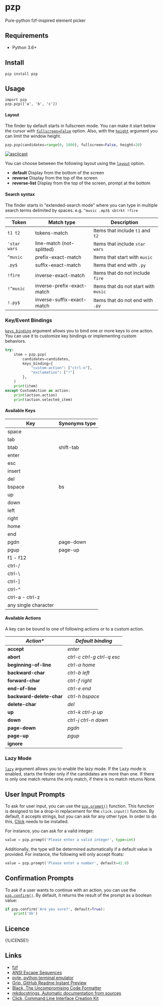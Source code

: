 # pzp

Pure-python fzf-inspired element picker

Requirements
-----------
* Python 3.6+

Install
-------

```
pip install pzp
```

Usage
-----

```
import pzp
pzp.pzp(['a', 'b', 'c'])
```


#### Layout

The finder by default starts in fullscreen mode. You can make it start below the
cursor with [`fullscreen=False`](https://pzp.readthedocs.io/en/latest/api/module/#pzp.pzp) option.
Also, with the [`height`](https://pzp.readthedocs.io/en/latest/api/module/#pzp.pzp) argument you can limit the window height.

```python
pzp.pzp(candidates=range(0, 1000), fullscreen=False, height=20)
```

[![asciicast](https://asciinema.org/a/WtgiYfdtZjlShbeZaHuf5hWCZ.svg)](https://asciinema.org/a/WtgiYfdtZjlShbeZaHuf5hWCZ?autoplay=1)

You can choose between the following layout using the [`layout`](https://pzp.readthedocs.io/en/latest/api/module/#pzp.pzp) option.

* **default** Display from the bottom of the screen
* **reverse** Display from the top of the screen
* **reverse-list** Display from the top of the screen, prompt at the bottom

#### Search syntax

The finder starts in "extended-search mode" where you can type in multiple search
terms delimited by spaces. e.g. `^music .mp3$ sbtrkt !fire`

| Token        | Match type                 | Description                          |
| ------------ | -------------------------- | ------------------------------------ |
| `t1 t2`      | tokens-match               | Items that include `t1` and `t2`     |
| `'star wars` | line-match (not-splitted)  | Items that include `star wars`       |
| `^music`     | prefix-exact-match         | Items that start with `music`        |
| `.py$`       | suffix-exact-match         | Items that end with `.py`            |
| `!fire`      | inverse-exact-match        | Items that do not include `fire`     |
| `!^music`    | inverse-prefix-exact-match | Items that do not start with `music` |
| `!.py$`      | inverse-suffix-exact-match | Items that do not end with `.py`     |

### Key/Event Bindings

[`keys_binding`](https://pzp.readthedocs.io/en/latest/api/module/#pzp.pzp) argument allows you to bind one or more keys to one action.
You can use it to customize key bindings or implementing custom behaviors.

```python
try:
    item = pzp.pzp(
        candidates=candidates,
        keys_binding={
            "custom-action": ["ctrl-o"],
            "exclamation": ["!"]
        },
    )
    print(item)
except CustomAction as action:
    print(action.action)
    print(action.selected_item)
```

#### Available Keys

| Key                   | Synonyms type         |
| --------------------- | --------------------- |
| space                 |                       |
| tab                   |                       |
| btab                  | shift-tab             |
| enter                 |                       |
| esc                   |                       |
| insert                |                       |
| del                   |                       |
| bspace                | bs                    |
| up                    |                       |
| down                  |                       |
| left                  |                       |
| right                 |                       |
| home                  |                       |
| end                   |                       |
| pgdn                  | page-down             |
| pgup                  | page-up               |
| f1 - f12              |                       |
| ctrl-/                |                       |
| ctrl-\                |                       |
| ctrl-]                |                       |
| ctrl-^                |                       |
| ctrl-a - ctrl-z       |                       |
| any single character  |                       |

#### Available Actions

A key can be bound to one of following actions or to a custom action.

| *Action**                 | *Default binding*                     |
| ------------------------- | ------------------------------------- |
| **accept**                | *enter*                               |
| **abort**                 | *ctrl-c*  *ctrl-g*  *ctrl-q*  *esc*   |
| **beginning-of-line**     | *ctrl-a*  *home*                      |
| **backward-char**         | *ctrl-b* *left*                       |
| **forward-char**          | *ctrl-f*  *right*                     |
| **end-of-line**           | *ctrl-e*  *end*                       |
| **backward-delete-char**  | *ctrl-h*  *bspace*                    |
| **delete-char**           | *del*                                 |
| **up**                    | *ctrl-k*  *ctrl-p*  *up*              |
| **down**                  | *ctrl-j*  *ctrl-n*  *down*            |
| **page-down**             | *pgdn*                                |
| **page-up**               | *pgup*                                |
| **ignore**                |                                       |

### Lazy Mode

[`lazy`](https://pzp.readthedocs.io/en/latest/api/module/#pzp.pzp) argument allows you to enable the lazy mode.
If the Lazy mode is enabled, starts the finder only if the candidates are more than one.
If there is only one match returns the only match, if there is no match returns None.

User Input Prompts
------------------

To ask for user input, you can use the [`pzp.prompt()`](https://pzp.readthedocs.io/en/latest/api/module/#pzp.prompt) function.
This function is designed to be a drop-in replacement for the `click.input()` function.
By default, it accepts strings, but you can ask for any other type.
In order to do this, [Click](https://github.com/pallets/click) needs to be installed.

For instance, you can ask for a valid integer:

```python
value = pzp.prompt('Please enter a valid integer', type=int)
```

Additionally, the type will be determined automatically if a default value is provided.
For instance, the following will only accept floats:

```python
value = pzp.prompt('Please enter a number', default=42.0)
```

Confirmation Prompts
--------------------

To ask if a user wants to continue with an action, you can use the [`pzp.confirm()`](https://pzp.readthedocs.io/en/latest/api/module/#pzp.confirm).
By default, it returns the result of the prompt as a boolean value:

```python
if pzp.confirm('Are you sure?', default=True):
    print('Ok')
```

Licence
-------
{!LICENSE!}

Links
-----

* [fzf](https://github.com/junegunn/fzf)
* [ANSI Escape Sequences](https://gist.github.com/fnky/458719343aabd01cfb17a3a4f7296797)
* [pyte, python terminal emulator](https://github.com/selectel/pyte)
* [Grip, GitHub Readme Instant Preview](https://github.com/joeyespo/grip)
* [Black, The Uncompromising Code Formatter](https://github.com/psf/black)
* [mkdocstrings, Automatic documentation from sources](https://github.com/mkdocstrings/mkdocstrings)
* [Click, Command Line Interface Creation Kit](https://github.com/pallets/click)

